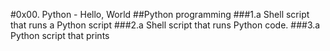 #0x00. Python - Hello, World
##Python programming
###1.a Shell script that runs a Python script
###2.a Shell script that runs Python code.
###3.a Python script that prints 
